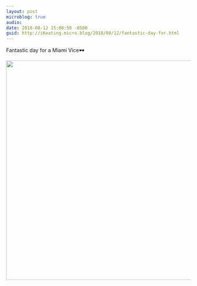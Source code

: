 ```yaml
---
layout: post
microblog: true
audio: 
date: 2018-08-12 15:08:50 -0500
guid: http://iKeating.micro.blog/2018/08/12/fantastic-day-for.html
---
```

Fantastic day for a Miami Vice🕶

<img src="http://iKeating.micro.blog/uploads/2018/50918c7596.jpg" width="600" height="600" />
